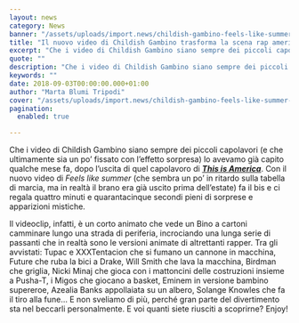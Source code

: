```yaml
---
layout: news
category: News
banner: "/assets/uploads/import.news/childish-gambino-feels-like-summer-1.jpg"
title: "Il nuovo video di Childish Gambino trasforma la scena rap americana in un cartone animato"
excerpt: "Che i video di Childish Gambino siano sempre dei piccoli capolavori (e che ultimamente sia un po’ fissato con l’effetto sorpresa) lo avevamo già capito qualche mese fa, dopo l’uscita di quel capolavoro di This is America. Con il nuovo video di Feels like summer (che sembra un po’ in ritardo sulla tabella di marcia, [&hellip"
quote: ""
description: "Che i video di Childish Gambino siano sempre dei piccoli capolavori (e che ultimamente sia un po’ fissato con l’effetto sorpresa) lo avevamo già capito qualche mese fa, dopo l’uscita di quel capolavoro di This is America. Con il nuovo video di Feels like summer (che sembra un po’ in ritardo sulla tabella di marcia, [&hellip"
keywords: ""
date: 2018-09-03T00:00:00.000+01:00
author: "Marta Blumi Tripodi"
cover: "/assets/uploads/import.news/childish-gambino-feels-like-summer-1.jpg"
pagination:
  enabled: true

---
```


Che i video di Childish Gambino siano sempre dei piccoli capolavori (e che ultimamente sia un po’ fissato con l’effetto sorpresa) lo avevamo già capito qualche mese fa, dopo l’uscita di quel capolavoro di [**_This is America_**](https://hotmc.com/childish-gambino-this-is-america-video/). Con il nuovo video di _Feels like summer_ (che sembra un po’ in ritardo sulla tabella di marcia, ma in realtà il brano era già uscito prima dell’estate) fa il bis e ci regala quattro minuti e quarantacinque secondi pieni di sorprese e apparizioni mistiche.

Il videoclip, infatti, è un corto animato che vede un Bino a cartoni camminare lungo una strada di periferia, incrociando una lunga serie di passanti che in realtà sono le versioni animate di altrettanti rapper. Tra gli avvistati: Tupac e XXXTentacion che si fumano un cannone in macchina, Future che ruba la bici a Drake, Will Smith che lava la macchina, Birdman che griglia, Nicki Minaj che gioca con i mattoncini delle costruzioni insieme a Pusha-T, i Migos che giocano a basket, Eminem in versione bambino supereroe, Azealia Banks appollaiata su un albero, Solange Knowles che fa il tiro alla fune… E non sveliamo di più, perché gran parte del divertimento sta nel beccarli personalmente. E voi quanti siete riusciti a scoprirne? Enjoy!
